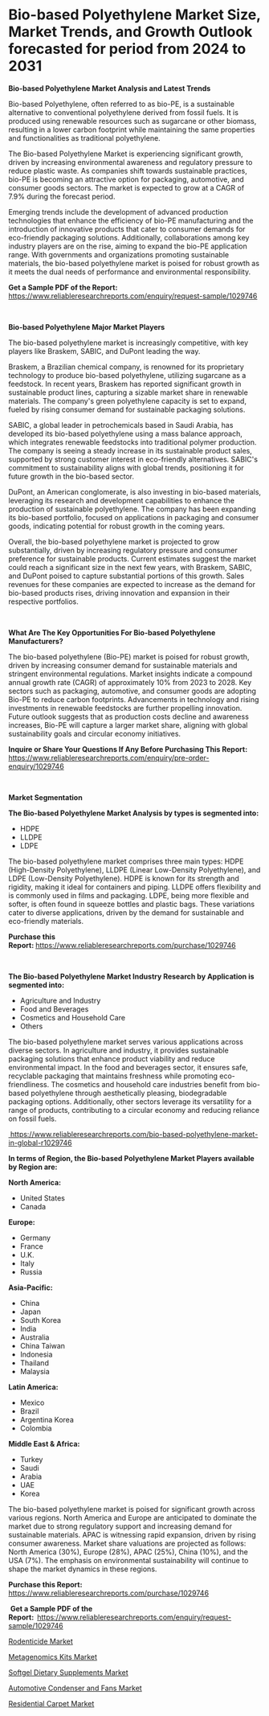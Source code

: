 <p><h1>Bio-based Polyethylene Market Size, Market Trends, and Growth Outlook forecasted for period from 2024 to 2031</h1></p><p><strong>Bio-based Polyethylene Market Analysis and Latest Trends</strong></p>
<p><p>Bio-based Polyethylene, often referred to as bio-PE, is a sustainable alternative to conventional polyethylene derived from fossil fuels. It is produced using renewable resources such as sugarcane or other biomass, resulting in a lower carbon footprint while maintaining the same properties and functionalities as traditional polyethylene.</p><p>The Bio-based Polyethylene Market is experiencing significant growth, driven by increasing environmental awareness and regulatory pressure to reduce plastic waste. As companies shift towards sustainable practices, bio-PE is becoming an attractive option for packaging, automotive, and consumer goods sectors. The market is expected to grow at a CAGR of 7.9% during the forecast period. </p><p>Emerging trends include the development of advanced production technologies that enhance the efficiency of bio-PE manufacturing and the introduction of innovative products that cater to consumer demands for eco-friendly packaging solutions. Additionally, collaborations among key industry players are on the rise, aiming to expand the bio-PE application range. With governments and organizations promoting sustainable materials, the bio-based polyethylene market is poised for robust growth as it meets the dual needs of performance and environmental responsibility.</p></p>
<p><strong>Get a Sample PDF of the Report:&nbsp;</strong> <a href="https://www.reliableresearchreports.com/enquiry/request-sample/1029746">https://www.reliableresearchreports.com/enquiry/request-sample/1029746</a></p>
<p>&nbsp;</p>
<p><strong>Bio-based Polyethylene Major Market Players</strong></p>
<p><p>The bio-based polyethylene market is increasingly competitive, with key players like Braskem, SABIC, and DuPont leading the way. </p><p>Braskem, a Brazilian chemical company, is renowned for its proprietary technology to produce bio-based polyethylene, utilizing sugarcane as a feedstock. In recent years, Braskem has reported significant growth in sustainable product lines, capturing a sizable market share in renewable materials. The company's green polyethylene capacity is set to expand, fueled by rising consumer demand for sustainable packaging solutions.</p><p>SABIC, a global leader in petrochemicals based in Saudi Arabia, has developed its bio-based polyethylene using a mass balance approach, which integrates renewable feedstocks into traditional polymer production. The company is seeing a steady increase in its sustainable product sales, supported by strong customer interest in eco-friendly alternatives. SABIC's commitment to sustainability aligns with global trends, positioning it for future growth in the bio-based sector.</p><p>DuPont, an American conglomerate, is also investing in bio-based materials, leveraging its research and development capabilities to enhance the production of sustainable polyethylene. The company has been expanding its bio-based portfolio, focused on applications in packaging and consumer goods, indicating potential for robust growth in the coming years.</p><p>Overall, the bio-based polyethylene market is projected to grow substantially, driven by increasing regulatory pressure and consumer preference for sustainable products. Current estimates suggest the market could reach a significant size in the next few years, with Braskem, SABIC, and DuPont poised to capture substantial portions of this growth. Sales revenues for these companies are expected to increase as the demand for bio-based products rises, driving innovation and expansion in their respective portfolios.</p></p>
<p>&nbsp;</p>
<p><strong>What Are The Key Opportunities For Bio-based Polyethylene Manufacturers?</strong></p>
<p><p>The bio-based polyethylene (Bio-PE) market is poised for robust growth, driven by increasing consumer demand for sustainable materials and stringent environmental regulations. Market insights indicate a compound annual growth rate (CAGR) of approximately 10% from 2023 to 2028. Key sectors such as packaging, automotive, and consumer goods are adopting Bio-PE to reduce carbon footprints. Advancements in technology and rising investments in renewable feedstocks are further propelling innovation. Future outlook suggests that as production costs decline and awareness increases, Bio-PE will capture a larger market share, aligning with global sustainability goals and circular economy initiatives.</p></p>
<p><strong>Inquire or Share Your Questions If Any Before Purchasing This Report:</strong> <a href="https://www.reliableresearchreports.com/enquiry/pre-order-enquiry/1029746">https://www.reliableresearchreports.com/enquiry/pre-order-enquiry/1029746</a></p>
<p>&nbsp;</p>
<p><strong>Market Segmentation</strong></p>
<p><strong>The Bio-based Polyethylene Market Analysis by types is segmented into:</strong></p>
<p><ul><li>HDPE</li><li>LLDPE</li><li>LDPE</li></ul></p>
<p><p>The bio-based polyethylene market comprises three main types: HDPE (High-Density Polyethylene), LLDPE (Linear Low-Density Polyethylene), and LDPE (Low-Density Polyethylene). HDPE is known for its strength and rigidity, making it ideal for containers and piping. LLDPE offers flexibility and is commonly used in films and packaging. LDPE, being more flexible and softer, is often found in squeeze bottles and plastic bags. These variations cater to diverse applications, driven by the demand for sustainable and eco-friendly materials.</p></p>
<p><strong>Purchase this Report:&nbsp;</strong><a href="https://www.reliableresearchreports.com/purchase/1029746">https://www.reliableresearchreports.com/purchase/1029746</a></p>
<p>&nbsp;</p>
<p><strong>The Bio-based Polyethylene Market Industry Research by Application is segmented into:</strong></p>
<p><ul><li>Agriculture and Industry</li><li>Food and Beverages</li><li>Cosmetics and Household Care</li><li>Others</li></ul></p>
<p><p>The bio-based polyethylene market serves various applications across diverse sectors. In agriculture and industry, it provides sustainable packaging solutions that enhance product viability and reduce environmental impact. In the food and beverages sector, it ensures safe, recyclable packaging that maintains freshness while promoting eco-friendliness. The cosmetics and household care industries benefit from bio-based polyethylene through aesthetically pleasing, biodegradable packaging options. Additionally, other sectors leverage its versatility for a range of products, contributing to a circular economy and reducing reliance on fossil fuels.</p></p>
<p><a href="https://www.reliableresearchreports.com/bio-based-polyethylene-market-in-global-r1029746">&nbsp;https://www.reliableresearchreports.com/bio-based-polyethylene-market-in-global-r1029746</a></p>
<p><strong>In terms of Region, the Bio-based Polyethylene Market Players available by Region are:</strong></p>
<p>
    <p> <strong> North America: </strong>
        <ul>
            <li>United States</li>
            <li>Canada</li>
        </ul>
        </p> 
    <p> <strong> Europe: </strong>
        <ul>
            <li>Germany</li>
            <li>France</li>
            <li>U.K.</li>
            <li>Italy</li>
            <li>Russia</li>
        </ul>
        </p> 
    <p> <strong> Asia-Pacific: </strong>
        <ul>
            <li>China</li>
            <li>Japan</li>
            <li>South Korea</li>
            <li>India</li>
            <li>Australia</li>
            <li>China Taiwan</li>
            <li>Indonesia</li>
            <li>Thailand</li>
            <li>Malaysia</li>
        </ul>
        </p> 
    <p> <strong> Latin America: </strong>
        <ul>
            <li>Mexico</li>
            <li>Brazil</li>
            <li>Argentina Korea</li>
            <li>Colombia</li>
        </ul>
        </p> 
    <p> <strong> Middle East & Africa: </strong>
        <ul>
            <li>Turkey</li>
            <li>Saudi</li>
            <li>Arabia</li>
            <li>UAE</li>
            <li>Korea</li>
        </ul>
    </p>
    </p>
<p><p>The bio-based polyethylene market is poised for significant growth across various regions. North America and Europe are anticipated to dominate the market due to strong regulatory support and increasing demand for sustainable materials. APAC is witnessing rapid expansion, driven by rising consumer awareness. Market share valuations are projected as follows: North America (30%), Europe (28%), APAC (25%), China (10%), and the USA (7%). The emphasis on environmental sustainability will continue to shape the market dynamics in these regions.</p></p>
<p><strong>Purchase this Report: </strong><a href="https://www.reliableresearchreports.com/purchase/1029746">https://www.reliableresearchreports.com/purchase/1029746</a></p>
<p>&nbsp;<strong>Get a Sample PDF of the Report:&nbsp;&nbsp;</strong><a href="https://www.reliableresearchreports.com/enquiry/request-sample/1029746">https://www.reliableresearchreports.com/enquiry/request-sample/1029746</a></p>
<p><strong></strong></p>
<p><p><a href="https://github.com/marloy8/Market-Research-Report-List-6/blob/main/rodenticide-market.md">Rodenticide Market</a></p><p><a href="https://issuu.com/reportprime-2/docs/metagenomics-kits-market-size-2030._01cd59e902168c">Metagenomics Kits Market</a></p><p><a href="https://issuu.com/reportprime-2/docs/softgel-dietary-supplements-market-_37633cc07d4ed8">Softgel Dietary Supplements Market</a></p><p><a href="https://medium.com/@gyuj5h/automotive-condenser-and-fans-market-size-share-trends-analysis-report-by-product-5ae4724e3aea">Automotive Condenser and Fans Market</a></p><p><a href="https://www.linkedin.com/pulse/analyzing-residential-carpet-market-dynamics-growth-drivers-4eage?trackingId=WMQ%2F%2FmvKSeCrYc%2BbIzuB0Q%3D%3D">Residential Carpet Market</a></p></p>